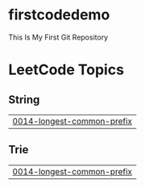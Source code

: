 # firstcodedemo
This Is My First Git Repository

<!---LeetCode Topics Start-->
# LeetCode Topics
## String
|  |
| ------- |
| [0014-longest-common-prefix](https://github.com/ritikmittal001/firstcodedemo/tree/master/0014-longest-common-prefix) |
## Trie
|  |
| ------- |
| [0014-longest-common-prefix](https://github.com/ritikmittal001/firstcodedemo/tree/master/0014-longest-common-prefix) |
<!---LeetCode Topics End-->